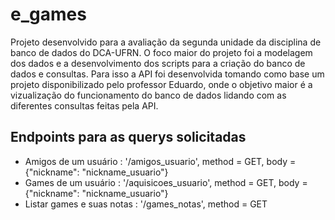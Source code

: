 # e_games
Projeto desenvolvido para a avaliação da segunda unidade da disciplina de banco de dados do DCA-UFRN.
O foco maior do projeto foi a modelagem dos dados e a desenvolvimento dos scripts para a criação do banco de dados e consultas.
Para isso a API foi desenvolvida tomando como base um projeto disponibilizado pelo professor Eduardo, onde o objetivo maior é a vizualização
do funcionamento do banco de dados lidando com as diferentes consultas feitas pela API.
## Endpoints para as querys solicitadas
* Amigos de um usuário : '/amigos_usuario', method = GET, body = {"nickname": "nickname_usuario"}
* Games de um usuário : '/aquisicoes_usuario', method = GET, body = {"nickname": "nickname_usuario"}
* Listar games e suas notas : '/games_notas', method = GET

